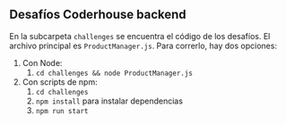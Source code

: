 ## Desafíos Coderhouse backend

En la subcarpeta `challenges` se encuentra el código de los desafíos. El archivo principal es `ProductManager.js`. Para correrlo, hay dos opciones:

1. Con Node:
   1.  `cd challenges && node ProductManager.js`
2. Con scripts de npm:
   1. `cd challenges`
   2. `npm install` para instalar dependencias
   3. `npm run start`